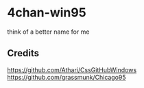 # 4chan-win95
think of a better name for me

## Credits
https://github.com/Athari/CssGitHubWindows
https://github.com/grassmunk/Chicago95
